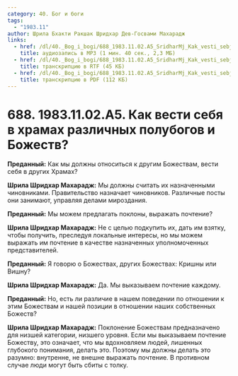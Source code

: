 ```yaml
---
category: 40. Бог и боги
tags:
  - "1983.11"
author: Шрила Бхакти Ракшак Шридхар Дев-Госвами Махарадж
links:
  - href: /dl/40._Bog_i_bogi/688_1983.11.02.A5_SridharMj_Kak_vesti_sebja_v_hramah_razlichnyh_polubogov_i_Bozhestv.mp3
    title: аудиозапись в MP3 (1 мин. 40 сек., 2,3 МБ)
  - href: /dl/40._Bog_i_bogi/688_1983.11.02.A5_SridharMj_Kak_vesti_sebja_v_hramah_razlichnyh_polubogov_i_Bozhestv.rtf
    title: транскрипцию в RTF (45 КБ)
  - href: /dl/40._Bog_i_bogi/688_1983.11.02.A5_SridharMj_Kak_vesti_sebja_v_hramah_razlichnyh_polubogov_i_Bozhestv.pdf
    title: транскрипцию в PDF (112 КБ)
---
```


# 688. 1983.11.02.A5. Как вести себя в храмах различных полубогов и Божеств?

**Преданный:** Как мы должны относиться к другим Божествам, вести себя в других Храмах?

**Шрила Шридхар Махарадж:** Мы должны считать их назначенными чиновниками. Правительство назначает чиновников. Различные посты они занимают, управляя делами мироздания.

**Преданный:** Мы можем предлагать поклоны, выражать почтение?

**Шрила Шридхар Махарадж:** Не с целью подкупить их, дать им взятку, чтобы получить, преследуя локальные интересы, но мы можем выражать им почтение в качестве назначенных уполномоченных представителей.

**Преданный:** Я говорю о Божествах, других Божествах: Кришны или Вишну?

**Шрила Шридхар Махарадж:** Да. Мы выказываем почтение каждому.

**Преданный:** Но, есть ли различие в нашем поведении по отношении к этим Божествам и нашей позиции в отношении наших собственных Божеств?

**Шрила Шридхар Махарадж:** Поклонение Божествам предназначено для низшей категории, низшего уровня. Если мы выказываем почтение Божеству, это означает, что мы вдохновляем людей, лишенных глубокого понимания, делать это. Поэтому мы должны делать это разумно: внутренне, не внешне выражать почтение. В противном случае люди могут быть сбиты с толку.

